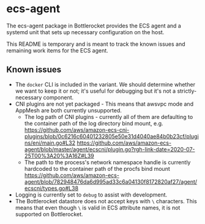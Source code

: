 # ecs-agent

The ecs-agent package in Bottlerocket provides the ECS agent and a systemd unit
that sets up necessary configuration on the host.

This README is temporary and is meant to track the known issues and remaining
work items for the ECS agent.

## Known issues

* The `docker` CLI is included in the variant.  We should determine whether we
  want to keep it or not; it's useful for debugging but it's not a
  strictly-necessary component.
* CNI plugins are not yet packaged - This means that awsvpc mode and AppMesh
  are both currently unsupported.
  * The log path of CNI plugins - currently all of them are defaulting to the
    container path of the log directory bind mount, e.g.
    https://github.com/aws/amazon-ecs-cni-plugins/blob/0c6216c60401232805e50e31d4040ae84b0b23cf/plugins/eni/main.go#L32
    https://github.com/aws/amazon-ecs-agent/blob/master/agent/ecscni/plugin.go?rgh-link-date=2020-07-25T00%3A20%3A16Z#L39
  * The path to the process's network namespace handle is currently hardcoded
    to the container path of the procfs bind mount
    https://github.com/aws/amazon-ecs-agent/blob/782948476da6d995ad33c6a04130f8172820af27/agent/ecscni/types.go#L38
* Logging is currently set to `debug` to assist with development.
* The Bottlerocket datastore does not accept keys with `\` characters.  This
  means that even though `\` is valid in ECS attribute names, it is not
  supported on Bottlerocket.
